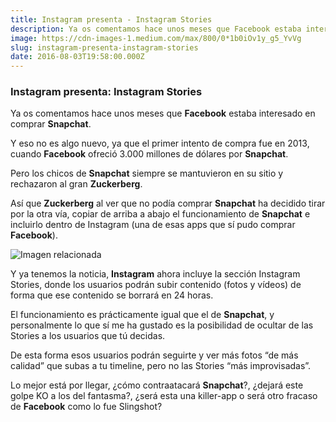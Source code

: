 ```yaml
---
title: Instagram presenta - Instagram Stories
description: Ya os comentamos hace unos meses que Facebook estaba interesado en comprar Snapchat.
image: https://cdn-images-1.medium.com/max/800/0*1b0iOv1y_g5_YvVg
slug: instagram-presenta-instagram-stories
date: 2016-08-03T19:58:00.000Z
---
```


### Instagram presenta: Instagram Stories

Ya os comentamos hace unos meses que **Facebook** estaba interesado en comprar **Snapchat**.

Y eso no es algo nuevo, ya que el primer intento de compra fue en 2013, cuando **Facebook** ofreció 3.000 millones de dólares por **Snapchat**.

Pero los chicos de **Snapchat** siempre se mantuvieron en su sitio y rechazaron al gran **Zuckerberg**.

Así que **Zuckerberg** al ver que no podía comprar **Snapchat** ha decidido tirar por la otra vía, copiar de arriba a abajo el funcionamiento de **Snapchat** e incluirlo dentro de Instagram (una de esas apps que sí pudo comprar **Facebook**).

![Imagen relacionada](https://cdn-images-1.medium.com/max/800/0*1b0iOv1y_g5_YvVg)

Y ya tenemos la noticia, **Instagram** ahora incluye la sección Instagram Stories, donde los usuarios podrán subir contenido (fotos y vídeos) de forma que ese contenido se borrará en 24 horas.

El funcionamiento es prácticamente igual que el de **Snapchat**, y personalmente lo que sí me ha gustado es la posibilidad de ocultar de las Stories a los usuarios que tú decidas.

De esta forma esos usuarios podrán seguirte y ver más fotos “de más calidad” que subas a tu timeline, pero no las Stories “más improvisadas”.

Lo mejor está por llegar, ¿cómo contraatacará **Snapchat**?, ¿dejará este golpe KO a los del fantasma?, ¿será esta una killer-app o será otro fracaso de **Facebook** como lo fue Slingshot?
